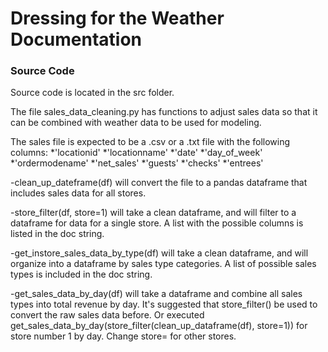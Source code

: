 # Dressing for the Weather Documentation

### Source Code

Source code is located in the src folder.

The file sales_data_cleaning.py has functions to adjust sales data so that it can be combined with weather data to be used for modeling.

The sales file is expected to be a .csv or a .txt file with the following columns:
    *'locationid'
    *'locationname'
    *'date'
    *'day_of_week'
    *'ordermodename'
    *'net_sales'
    *'guests'
    *'checks'
    *'entrees'

-clean_up_dateframe(df) will convert the file to a pandas dataframe that includes sales data for all stores.

-store_filter(df, store=1) will take a clean dataframe, and will filter to a dataframe for data for a single store. A list with the possible columns is listed in the doc string.

-get_instore_sales_data_by_type(df) will take a clean dataframe, and will organize into a dataframe by sales type categories. A list of possible sales types is included in the doc string.

-get_sales_data_by_day(df) will take a dataframe and combine all sales types into total revenue by day. It's suggested that store_filter() be used to convert the raw sales data before. Or executed get_sales_data_by_day(store_filter(clean_up_dataframe(df), store=1)) for store number 1 by day. Change store= for other stores.

